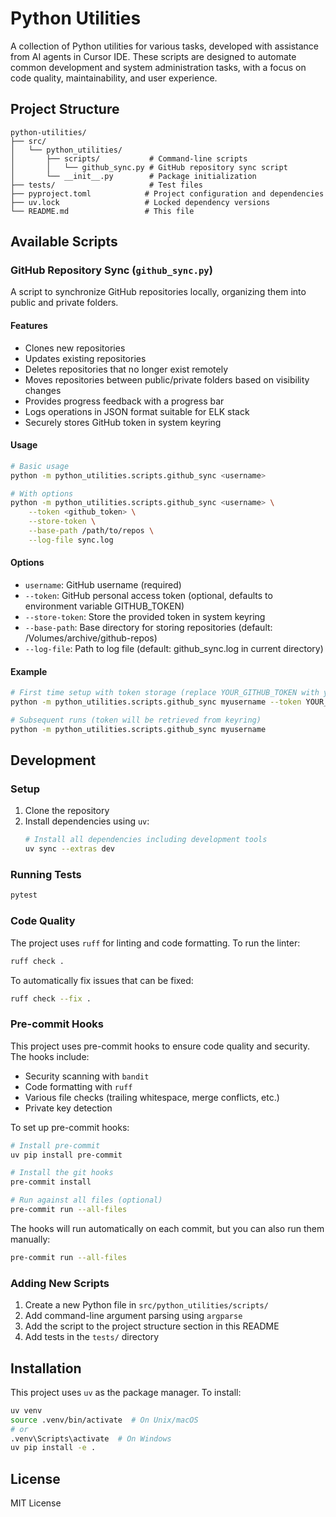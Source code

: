 # Python Utilities

A collection of Python utilities for various tasks, developed with assistance from AI agents in Cursor IDE. These scripts are designed to automate common development and system administration tasks, with a focus on code quality, maintainability, and user experience.

## Project Structure

```
python-utilities/
├── src/
│   └── python_utilities/
│       ├── scripts/           # Command-line scripts
│       │   └── github_sync.py # GitHub repository sync script
│       └── __init__.py        # Package initialization
├── tests/                     # Test files
├── pyproject.toml            # Project configuration and dependencies
├── uv.lock                   # Locked dependency versions
└── README.md                 # This file
```

## Available Scripts

### GitHub Repository Sync (`github_sync.py`)

A script to synchronize GitHub repositories locally, organizing them into public and private folders.

#### Features
- Clones new repositories
- Updates existing repositories
- Deletes repositories that no longer exist remotely
- Moves repositories between public/private folders based on visibility changes
- Provides progress feedback with a progress bar
- Logs operations in JSON format suitable for ELK stack
- Securely stores GitHub token in system keyring

#### Usage
```bash
# Basic usage
python -m python_utilities.scripts.github_sync <username>

# With options
python -m python_utilities.scripts.github_sync <username> \
    --token <github_token> \
    --store-token \
    --base-path /path/to/repos \
    --log-file sync.log
```

#### Options
- `username`: GitHub username (required)
- `--token`: GitHub personal access token (optional, defaults to environment variable GITHUB_TOKEN)
- `--store-token`: Store the provided token in system keyring
- `--base-path`: Base directory for storing repositories (default: /Volumes/archive/github-repos)
- `--log-file`: Path to log file (default: github_sync.log in current directory)

#### Example
```bash
# First time setup with token storage (replace YOUR_GITHUB_TOKEN with your actual token)
python -m python_utilities.scripts.github_sync myusername --token YOUR_GITHUB_TOKEN --store-token

# Subsequent runs (token will be retrieved from keyring)
python -m python_utilities.scripts.github_sync myusername
```

## Development

### Setup
1. Clone the repository
2. Install dependencies using `uv`:
   ```bash
   # Install all dependencies including development tools
   uv sync --extras dev
   ```

### Running Tests
```bash
pytest
```

### Code Quality
The project uses `ruff` for linting and code formatting. To run the linter:
```bash
ruff check .
```

To automatically fix issues that can be fixed:
```bash
ruff check --fix .
```

### Pre-commit Hooks
This project uses pre-commit hooks to ensure code quality and security. The hooks include:
- Security scanning with `bandit`
- Code formatting with `ruff`
- Various file checks (trailing whitespace, merge conflicts, etc.)
- Private key detection

To set up pre-commit hooks:
```bash
# Install pre-commit
uv pip install pre-commit

# Install the git hooks
pre-commit install

# Run against all files (optional)
pre-commit run --all-files
```

The hooks will run automatically on each commit, but you can also run them manually:
```bash
pre-commit run --all-files
```

### Adding New Scripts
1. Create a new Python file in `src/python_utilities/scripts/`
2. Add command-line argument parsing using `argparse`
3. Add the script to the project structure section in this README
4. Add tests in the `tests/` directory

## Installation

This project uses `uv` as the package manager. To install:

```bash
uv venv
source .venv/bin/activate  # On Unix/macOS
# or
.venv\Scripts\activate  # On Windows
uv pip install -e .
```

## License

MIT License 